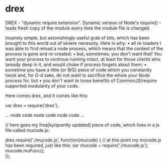 drex
====

DREX - "dynamic require extension".
Dynamic version of Node's require() - loads fresh copy of the module every time the module file is changed.

Insanely simple, but astonishingly useful grab of bits, which has been brought to this world out of severe necessity.
Here is why:
• all re-loaders I was able to find reload a node process, which means that the context of the process is gone and re-created;
• but, sometimes, you don't want that! You want your process to continue running intact, at least for those clients who laready deep in it, and would choke if process forgets about them;
• sometime you have a little (or BIG) piece of code which you constantly twick and, for G-d sake, do not want to sacrifice the whole your Node process for, but
• you don't want to loose benefits of CommonJS/require supported modularity of your code.

Here comes drex, and it comes like this:

var drex = require('drex');

... node code node code node code ...

// here goes my frea[ky/quently updated] piece of code, which lives in a js file called mucode.js:

drex.require('./mucode.js', function(mucode)
{
  // at this point my mucode.js has been required, just like this: var mucode = require('./mucode.js');
  mucode.muFunc();  
});

